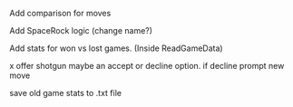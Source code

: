 Add comparison for moves

Add SpaceRock logic (change name?)

Add stats for won vs lost games. (Inside ReadGameData)

x offer shotgun maybe an accept or decline option. if decline prompt new move

save old game stats to .txt file
